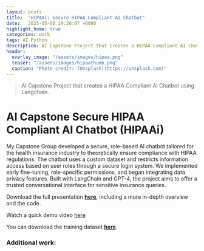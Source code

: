 ```yaml
---
layout: posts
title:  "HIPAAi: Secure HIPAA Compliant AI Chatbot"
date:   2025-05-08 19:36:07 +0000
highlight_home: true
categories: work
tags: AI Python
description: AI Capstone Project that creates a HIPAA Compliant AI Chatbot using Langchain.
header:
  overlay_image: "/assets/images/hipaa.png"
  teaser: "/assets/images/hipaathumb.png"
  caption: "Photo credit: [Unsplash](https://unsplash.com)"
---
```

> AI Capstone Project that creates a HIPAA Compliant AI Chatbot using Langchain.

# AI Capstone Secure HIPAA Compliant AI Chatbot (HIPAAi)
My Capstone Group developed a secure, role-based AI chatbot tailored for the health insurance industry to theoretically ensure compliance with HIPAA regulations. The chatbot uses a custom dataset and restricts information access based on user roles through a secure login system. We implemented early fine-tuning, role-specific permissions, and began integrating data privacy features. Built with LangChain and GPT-4, the project aims to offer a trusted conversational interface for sensitive insurance queries.

Download the full presentation <a href="/assets/images/HIPPAIcapstone.pdf" download><strong>here</strong></a>, including a more in-depth overview and the code.

Watch a quick demo video [here](https://youtu.be/Emzrkhw-rnU)

You can download the training dataset <a href="/assets/images/mergedinfo.pdf" download><strong>here</strong></a>.





### Additional work: